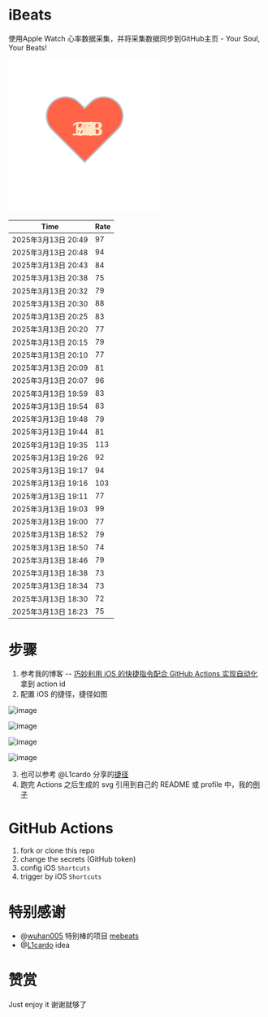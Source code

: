 # iBeats
使用Apple Watch 心率数据采集，并将采集数据同步到GitHub主页 - Your Soul, Your Beats!

![](./files/heart.svg)

<!--START_SECTION:my_heart_rate-->
| Time | Rate | 
 | ---- | ---- | 
| 2025年3月13日 20:49 | 97 |
| 2025年3月13日 20:48 | 94 |
| 2025年3月13日 20:43 | 84 |
| 2025年3月13日 20:38 | 75 |
| 2025年3月13日 20:32 | 79 |
| 2025年3月13日 20:30 | 88 |
| 2025年3月13日 20:25 | 83 |
| 2025年3月13日 20:20 | 77 |
| 2025年3月13日 20:15 | 79 |
| 2025年3月13日 20:10 | 77 |
| 2025年3月13日 20:09 | 81 |
| 2025年3月13日 20:07 | 96 |
| 2025年3月13日 19:59 | 83 |
| 2025年3月13日 19:54 | 83 |
| 2025年3月13日 19:48 | 79 |
| 2025年3月13日 19:44 | 81 |
| 2025年3月13日 19:35 | 113 |
| 2025年3月13日 19:26 | 92 |
| 2025年3月13日 19:17 | 94 |
| 2025年3月13日 19:16 | 103 |
| 2025年3月13日 19:11 | 77 |
| 2025年3月13日 19:03 | 99 |
| 2025年3月13日 19:00 | 77 |
| 2025年3月13日 18:52 | 79 |
| 2025年3月13日 18:50 | 74 |
| 2025年3月13日 18:46 | 79 |
| 2025年3月13日 18:38 | 73 |
| 2025年3月13日 18:34 | 73 |
| 2025年3月13日 18:30 | 72 |
| 2025年3月13日 18:23 | 75 |

<!--END_SECTION:my_heart_rate-->

# 步骤
1. 参考我的博客 -- [巧妙利用 iOS 的快捷指令配合 GitHub Actions 实现自动化](https://github.com/yihong0618/gitblog/issues/198) 拿到 action id
2. 配置 iOS 的捷径，捷径如图

![image](https://user-images.githubusercontent.com/15976103/122154218-0db0b480-ce97-11eb-93bb-5aec07c558dc.png)

![image](https://user-images.githubusercontent.com/15976103/122154236-186b4980-ce97-11eb-8e4b-70551a0391ae.png)

![image](https://user-images.githubusercontent.com/15976103/122154268-2d47dd00-ce97-11eb-902e-3acf292265a9.png)

![image](https://user-images.githubusercontent.com/15976103/122174055-fa144680-ceb4-11eb-9be2-3eb83cd516f7.png)

3. 也可以参考 @L1cardo 分享的[捷径](https://www.icloud.com/shortcuts/6ab6047b459c41ad822ad6b94b1c03d4)
4. 跑完 Actions 之后生成的 svg 引用到自己的 README 或 profile 中，我的[例子](https://github.com/yihong0618) 

# GitHub Actions

1. fork or clone this repo
2. change the secrets (GitHub token)
3. config iOS `Shortcuts` 
4. trigger by iOS `Shortcuts`

# 特别感谢
- @[wuhan005](https://github.com/wuhan005) 特别棒的项目 [mebeats](https://github.com/wuhan005/mebeats)
- @[L1cardo](https://github.com/L1cardo) idea

# 赞赏
Just enjoy it
谢谢就够了
